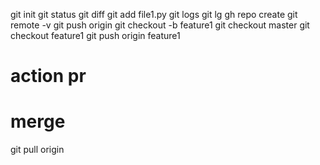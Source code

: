git init
git status
git diff
git add file1.py
git logs
git lg
gh repo create
git remote -v
git push origin
git checkout -b feature1
git checkout master
git checkout feature1
git push origin feature1
# action pr
# merge
git pull origin